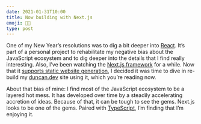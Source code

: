 ```yaml
---
date: 2021-01-31T10:00
title: Now building with Next.js
emoji: 🧑‍🏫
type: post
---
```


One of my New Year’s resolutions was to dig a bit deeper into [React][rjs]. It’s part of a personal project to rehabilitate my negative bias about the JavaScript ecosystem and to dig deeper into the details that I find really interesting. Also, I’ve been watching the [Next.js framework][nextjs] for a while. Now that it [supports static website generation][next-ssg], I decided it was time to dive in re-build my [duncan.dev][d] site using it, which you’re reading now.

About that bias of mine: I find most of the JavaScript ecosystem to be a layered hot mess. It has developed over time by a steadily accelerating accretion of ideas. Because of that, it can be tough to see the gems. Next.js looks to be one of the gems. Paired with [TypeScript][ts], I’m finding that I’m enjoying it.

[d]: https://duncan.dev
[rjs]: https://reactjs.org
[gjs]: https://www.gatsbyjs.com
[nextjs]: https://nextjs.org
[njs]: https://nodejs.org/en/
[next-ssg]: https://nextjs.org/docs/advanced-features/static-html-export
[ts]: https://www.typescriptlang.org
